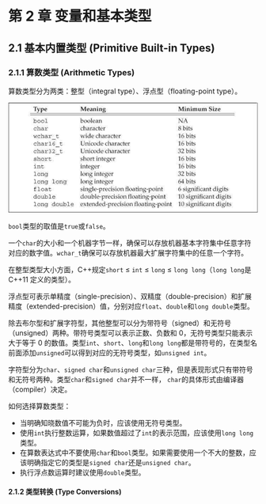 # 第 2 章 变量和基本类型

## 2.1 基本内置类型 \(Primitive Built-in Types\)

### 2.1.1 算数类型 \(Arithmetic Types\)

算数类型分为两类：整型（integral type）、浮点型（floating-point type）。

![2-1](.gitbook/assets/2-1.png)

`bool`类型的取值是`true`或`false`。

一个`char`的大小和一个机器字节一样，确保可以存放机器基本字符集中任意字符对应的数字值。`wchar_t`确保可以存放机器最大扩展字符集中的任意一个字符。

在整型类型大小方面，C++规定`short` ≤ `int` ≤ `long` ≤ `long long`（`long long`是 C++11 定义的类型）。

浮点型可表示单精度（single-precision）、双精度（double-precision）和扩展精度（extended-precision）值，分别对应`float`、`double`和`long double`类型。

除去布尔型和扩展字符型，其他整型可以分为带符号（signed）和无符号（unsigned）两种。带符号类型可以表示正数、负数和 0，无符号类型只能表示大于等于 0 的数值。类型`int`、`short`、`long`和`long long`都是带符号的，在类型名前面添加`unsigned`可以得到对应的无符号类型，如`unsigned int`。

字符型分为`char`、`signed char`和`unsigned char`三种，但是表现形式只有带符号和无符号两种。类型`char`和`signed char`并不一样， `char`的具体形式由编译器（compiler）决定。

如何选择算数类型：

* 当明确知晓数值不可能为负时，应该使用无符号类型。
* 使用`int`执行整数运算，如果数值超过了`int`的表示范围，应该使用`long long`类型。
* 在算数表达式中不要使用`char`和`bool`类型。如果需要使用一个不大的整数，应该明确指定它的类型是`signed char`还是`unsigned char`。
* 执行浮点数运算时建议使用`double`类型。

#### 2.1.2 类型转换 \(Type Conversions\)



